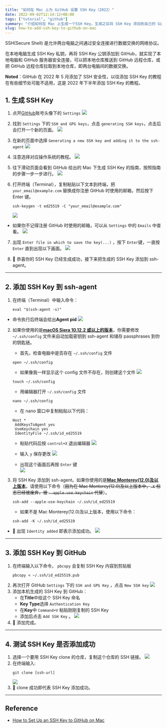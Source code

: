 ```yaml
---
title: "如何在 Mac 上为 GitHub 设置 SSH Key（2022）"
date: 2022-09-02T12:14:12+08:00
tags: ["tutorial", "github"]
summary: "介绍如何在 Mac 上生成一个SSH Key，生成之后将 SSH Key 添加到自己的 GitHub 账号中，以便通过 SSH 对 Git 操作进行认证。"
slug: how-to-add-ssh-key-to-github-on-mac
---
```


SSH(Secure Shell) 是允许两台电脑之间通过安全连接进行数据交换的网络协议。

在本地电脑生成 SSH Key 私钥，再将 SSH Key 公钥添加到 GitHub，就实现了本地电脑和 GitHub 服务器安全连接，可以把本地仓库推送到 GitHub 远程仓库，或把 GitHub 远程仓库拉取到本地仓库，即两台电脑间的数据交换。

**Noted**：GitHub 在 2022 年 5 月添加了 SSH 安全性，以往添加 SSH Key 的教程在有些细节处可能不适用，这是 2022 年下半年添加 SSH Key 的教程。

## 1. 生成 SSH Key

1. 点开[GitHub](https://github.com/)账号头像下的 `Settings`
   ![](github-setting.png)

2. 找到 `Settings` 下的 `SSH and GPG keys`，点击 `generating SSH keys`，点击后会打开一个新的页面。
   ![](ssh-and-ggp-key.png)

3. 在新的页面中选择 `Generating a new SSH key and adding it to the ssh-agent`
   ![](generating-new-ssh-key.png)

4. 注意选择对应操作系统的教程。
   ![](mac-ssh-key-guide.png)

5. 往下滑动页面会看到 GitHub 给出的 Mac 下生成 SSH Key 的指南，按照指南的步骤一步一步进行。
   ![](ssh-key-guide.png)

6. 打开终端（Terminal），复制粘贴以下文本到终端，把 `your_email@example.com` 替换成你注册 GitHub 时使用的邮箱，然后按下 Enter 键。
   ```shell
   ssh-keygen -t ed25519 -C "your_email@example.com"
   ```
   ![](terminal-generating-ssh-key.png)

- 如果你不记得注册 GitHub 时使用的邮箱，可以从 `Settings` 中的 `Emails` 中查看。
  ![](github-email.png)

7. 出现 `Enter file in which to save the key(...)` ，按下 `Enter`键，一直按 `Enter` 直到出现以下画面。
   ![](generate-ssh-key-keep-enter.png)

8. 🎉 恭喜你的 SSH Key 已经生成成功，接下来把生成的 SSH Key 添加到 ssh-agent。

---

## 2. 添加 SSH Key 到 ssh-agent

1. 在终端（Terminal）中输入命令：
   ```shell
   eval "$(ssh-agent -s)"
   ```

- 命令执行后终端会给出**Agent pid**
  ![](/images/how-to-add-ssh-key-to-github-on-mac/agent-pid.png)

2. 如果你使用的是[**macOS Siera 10.12.2 或以上的版本**](https://docs.github.com/cn/authentication/connecting-to-github-with-ssh/generating-a-new-ssh-key-and-adding-it-to-the-ssh-agent#adding-your-ssh-key-to-the-ssh-agent)，你需要修改 `~/.ssh/config` 文件来自动加载密钥到 ssh-agent 和储存 passphrases 到你的钥匙链。

   - 首先，检查电脑中是否存在 `~/.ssh/config` 文件

   ```shell
   open ~/.ssh/config
   ```

   - 如果像我一样显示这个 config 文件不存在，则创建这个文件
     ![](check-ssh-config-file.png)

   ```shell
   touch ~/.ssh/config
   ```

   - 用编辑器打开 `~/.ssh/config` 文件

   ```shell
   nano ~/.ssh/config
   ```

   - 在 nano 窗口中复制粘贴以下代码：

   ```
   Host *
   	AddKeysToAgent yes
   	UseKeychain yes
   	IdentityFile ~/.ssh/id_ed25519
   ```

   - 粘贴代码后按 `control+X` 退出编辑器
     ![](config-ssh-config-file.png)

   - 输入 `y` 保存更改
     ![](press-y.png)

   - 出现这个画面后再按 `Enter` 键  
      ![](press-enter.png)

3. 将 SSH Key 添加到 ssh-agent。如果你使用的是[**Mac Monterey(12.0)及以上版本**](https://docs.github.com/cn/authentication/connecting-to-github-with-ssh/generating-a-new-ssh-key-and-adding-it-to-the-ssh-agent#adding-your-ssh-key-to-the-ssh-agent)，请使用以下命令（~~因为在 Mac Monterey(12.0)及以上版本中，`-K` 标志已经被废弃，被 `--apple-use-keychain` 代替~~）。
   ```shell
   ssh-add --apple-use-keychain ~/.ssh/id_ed25519
   ```
   - 如果不是 Mac Monterey(12.0)及以上版本，使用以下命令：
   ```shell
   ssh-add -K ~/.ssh/id_ed25519
   ```

- 🎉 出现 `Identity added` 即表示添加成功。
  ![](add-ssh-key-to-ssh-agent.png)

---

## 3. 添加 SSH Key 到 GitHub

1. 在终端输入以下命令， `pbcopy` 会复制 SSH Key 内容到剪贴板
   ```shell
   pbcopy < ~/.ssh/id_ed25519.pub
   ```
2. 再次打开 GitHub `Settings` 下的 `SSH and GPG Key` ，点击 `New SSH key`
   ![](new-ssh-key.png)
3. 添加本机生成的 SSH Key 到 GitHub：
   - 在**Title**中给这个 SSH Key 命名
   - **Key Type**选择 `Authentication Key`
   - 在**Key**中 `Command+V` 粘贴刚刚复制的 SSH Key
   - 添加后点击 `Add SSH Key` 。
     ![](patse-ssh-key.png)
4. 🎉 添加完成。

---

## 4. 测试 SSH Key 是否添加成功

1. 选择一个要用 SSH Key clone 的仓库，复制这个仓库的 SSH 链接。
   ![](ssh-key-repository.png)
2. 在终端输入:
   ```shell
   git clone [ssh-url]
   ```
   ![](add-ssh-repository.png)
3. 🎉 clone 成功即代表 SSH Key 添加成功。

---

## Reference

- [How to Set Up an SSH Key to GitHub on Mac](https://www.youtube.com/watch?v=_RsP81Et12s)
